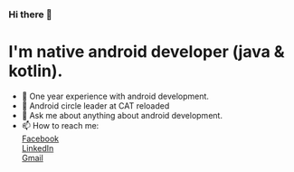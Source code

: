 
### Hi there 👋

# I'm native android developer (java & kotlin).

- 🔭 One year experience with android development.
- :star2: Android circle leader at CAT reloaded
- 💬 Ask me about anything about android development.
- 📫 How to reach me:   
[Facebook](https://www.facebook.com/profile.php?id=100023456295269)  
[LinkedIn](https://www.linkedin.com/in/gamal-ragab-6479961a2/)  
[Gmail](gamalragab21@gmail.com)  
